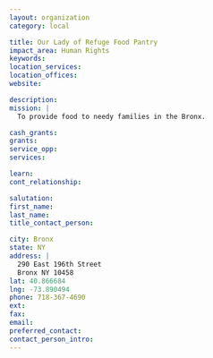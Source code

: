 ```yaml
---
layout: organization
category: local

title: Our Lady of Refuge Food Pantry
impact_area: Human Rights
keywords: 
location_services: 
location_offices: 
website: 

description: 
mission: |
  To provide food to needy families in the Bronx.

cash_grants: 
grants: 
service_opp: 
services: 

learn: 
cont_relationship: 

salutation: 
first_name: 
last_name: 
title_contact_person: 

city: Bronx
state: NY
address: |
  290 East 196th Street  
  Bronx NY 10458
lat: 40.866684
lng: -73.890494
phone: 718-367-4690
ext: 
fax: 
email: 
preferred_contact: 
contact_person_intro: 
---
```

